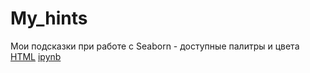 # My_hints
Мои подсказки при работе с Seaborn - доступные палитры и цвета
[HTML](https://github.com/Malakhova-Natalya/My_hints/blob/main/My%20hint%20-%20Seaborn.html "Заголовок ссылки") [ipynb](https://github.com/Malakhova-Natalya/My_hints/blob/main/My%20hint%20-%20Seaborn.ipynb "Заголовок ссылки")
